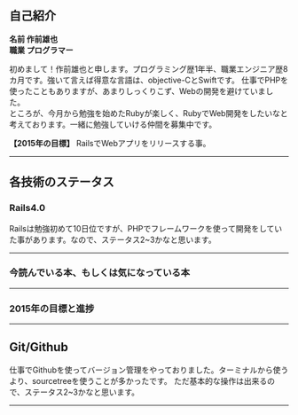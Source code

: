 ## 自己紹介

**名前 作前雄也**  
**職業 プログラマー**

初めまして！作前雄也と申します。プログラミング歴1年半、職業エンジニア歴8カ月です。強いて言えば得意な言語は、objective-CとSwiftです。
仕事でPHPを使ったこともありますが、あまりしっくりこず、Webの開発を避けていました。  
ところが、今月から勉強を始めたRubyが楽しく、RubyでWeb開発をしたいなと考えております。一緒に勉強していける仲間を募集中です。

**【2015年の目標】**
RailsでWebアプリをリリースする事。

---

## 各技術のステータス

### Rails4.0
Railsは勉強初めて10日位ですが、PHPでフレームワークを使って開発をしていた事があります。なので、ステータス2~3かなと思います。  

---

### 今読んでいる本、もしくは気になっている本


---

### 2015年の目標と進捗


---

## Git/Github
仕事でGithubを使ってバージョン管理をやっておりました。ターミナルから使うより、sourcetreeを使うことが多かったです。
ただ基本的な操作は出来るので、ステータス2~3かなと思います。

---
